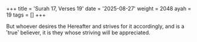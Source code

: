 +++
title = 'Surah 17, Verses 19'
date = '2025-08-27'
weight = 2048
ayah = 19
tags = []
+++

But whoever desires the Hereafter and strives for it accordingly, and is a ˹true˺ believer, it is they whose striving will be appreciated.
